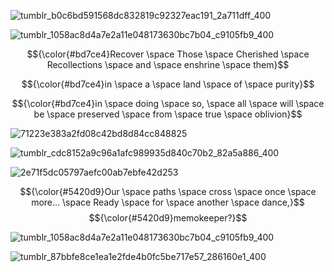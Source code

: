 
![tumblr_b0c6bd591568dc832819c92327eac191_2a711dff_400](https://github.com/interstellar-Journey/interstellar-journey/assets/143153577/ff223681-3be0-4095-9a37-535f77e871b4)


![tumblr_1058ac8d4a7e2a11e048173630bc7b04_c9105fb9_400](https://github.com/interstellar-Journey/interstellar-journey/assets/143153577/15f121dc-638f-4760-a5c3-988a886faa06)

$${\color{#bd7ce4}Recover \space Those \space Cherished \space Recollections \space and \space enshrine \space them}$$

$${\color{#bd7ce4}in \space a \space land \space of \space purity}$$

$${\color{#bd7ce4}in \space doing \space so, \space all \space will \space be \space preserved \space from \space true \space oblivion}$$


![71223e383a2fd08c42bd8d84cc848825](https://github.com/interstellar-Journey/interstellar-journey/assets/143153577/81941ab3-56ba-4bcf-a807-498e0f907752)

![tumblr_cdc8152a9c96a1afc989935d840c70b2_82a5a886_400](https://github.com/interstellar-Journey/interstellar-journey/assets/143153577/8537b38b-bdb1-4951-b49d-af9a6be8d785)

![2e71f5dc05797aefc00ab7ebfe42d253](https://github.com/interstellar-Journey/interstellar-journey/assets/143153577/b6c43e68-65bd-4a67-8b3d-8e9925254f69)

$${\color{#5420d9}Our \space paths \space cross \space once \space more... \space Ready \space for \space another \space dance,}$$
$${\color{#5420d9}memokeeper?}$$

![tumblr_1058ac8d4a7e2a11e048173630bc7b04_c9105fb9_400](https://github.com/interstellar-Journey/interstellar-journey/assets/143153577/15f121dc-638f-4760-a5c3-988a886faa06)



![tumblr_87bbfe8ce1ea1e2fde4b0fc5be717e57_286160e1_400](https://github.com/interstellar-Journey/interstellar-journey/assets/143153577/8982fe80-bd9c-456d-8a2e-e056189483e9)

